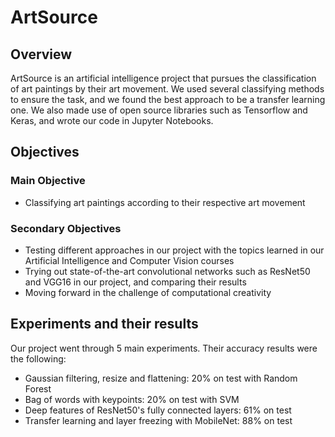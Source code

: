 # ArtSource
## Overview
ArtSource is an artificial intelligence project that pursues the classification of art paintings by their art movement. We used several classifying methods to ensure the task, and we found the best approach to be a transfer learning one. We also made use of open source libraries such as Tensorflow and Keras, and wrote our code in Jupyter Notebooks.

## Objectives
### Main Objective
  - Classifying art paintings according to their respective art movement
### Secondary Objectives
  - Testing different approaches in our project with the topics learned in our Artificial Intelligence and Computer Vision courses
  - Trying out state-of-the-art convolutional networks such as ResNet50 and VGG16 in our project, and comparing their results
  - Moving forward in the challenge of computational creativity
  
## Experiments and their results
Our project went through 5 main experiments. Their accuracy results were the following:

  - Gaussian filtering, resize and flattening: 20% on test with Random Forest
  - Bag of words with keypoints: 20% on test with SVM
  - Deep features of ResNet50's fully connected layers: 61% on test
  - Transfer learning and layer freezing with MobileNet: 88% on test
  
  

